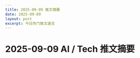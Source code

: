 ```yaml
---
title: 2025-09-09 推文摘要
date: 2025-09-09
layout: post
excerpt: 今日热门推文速览
---
```


# 2025-09-09 AI / Tech 推文摘要


